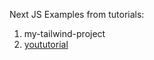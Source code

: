 Next JS Examples from tutorials:
1. my-tailwind-project
2. [yoututorial](https://www.youtube.com/watch?v=VE8BkImUciY)